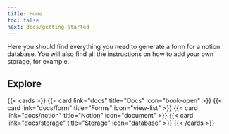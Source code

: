 ```yaml
---
title: Home
toc: false
next: docs/getting-started
---
```


Here you should find everything you need to generate a form for a notion database. You will also find all the
instructions on how to add your own storage, for example.

## Explore

{{< cards >}}
{{< card link="docs" title="Docs" icon="book-open" >}}
{{< card link="docs/form" title="Forms" icon="view-list" >}}
{{< card link="docs/notion" title="Notion" icon="document" >}}
{{< card link="docs/storage" title="Storage" icon="database" >}}
{{< /cards >}}
